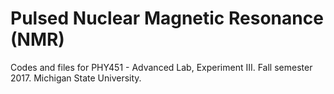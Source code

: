 # Pulsed Nuclear Magnetic Resonance (NMR)
Codes and files for PHY451 - Advanced Lab, Experiment III. Fall semester 2017. Michigan State University.
